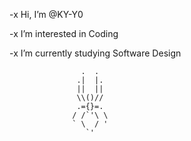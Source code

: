 -x  Hi, I’m @KY-Y0 

-x  I’m interested in Coding

-x  I’m currently studying Software Design 

                    .  .
                   .|  |.
                   ||  ||
                   \\()//
                   .={}=.
                  / /`'\ \
                  ` \  / '  
                     `'

